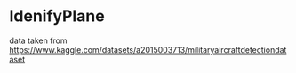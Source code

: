 # IdenifyPlane
data taken from https://www.kaggle.com/datasets/a2015003713/militaryaircraftdetectiondataset

